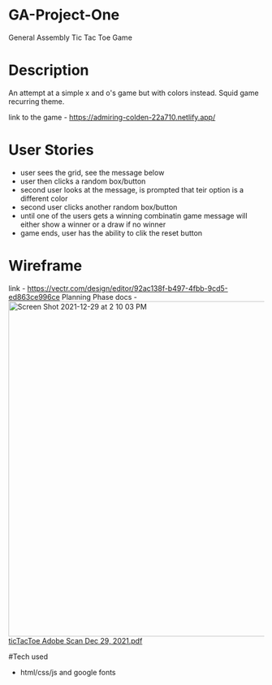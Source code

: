 # GA-Project-One
General Assembly Tic Tac Toe Game

# Description
An attempt at a simple x and o's game but with colors instead. Squid game recurring theme.

link to the game - https://admiring-colden-22a710.netlify.app/

# User Stories
- user sees the grid, see the message below
- user then clicks a random box/button
- second user looks at the message, is prompted that teir option is a different color
- second user clicks another random box/button
- until one of the users gets a winning combinatin game message will either show a winner or a draw if no winner
- game ends, user has the ability to clik the reset button

# Wireframe
link - https://vectr.com/design/editor/92ac138f-b497-4fbb-9cd5-ed863ce996ce
Planning Phase docs - <img width="660" alt="Screen Shot 2021-12-29 at 2 10 03 PM" src="https://user-images.githubusercontent.com/15316862/147700018-8b601426-ac36-4448-8fc1-b74f474416ce.png">
[ticTacToe Adobe Scan Dec 29, 2021.pdf](
https://github.com/MOJOJOJ0/GA-Project-One/files/7790472/ticTacToe.Adobe.Scan.Dec.29.2021.pdf)

#Tech used
- html/css/js and google fonts
